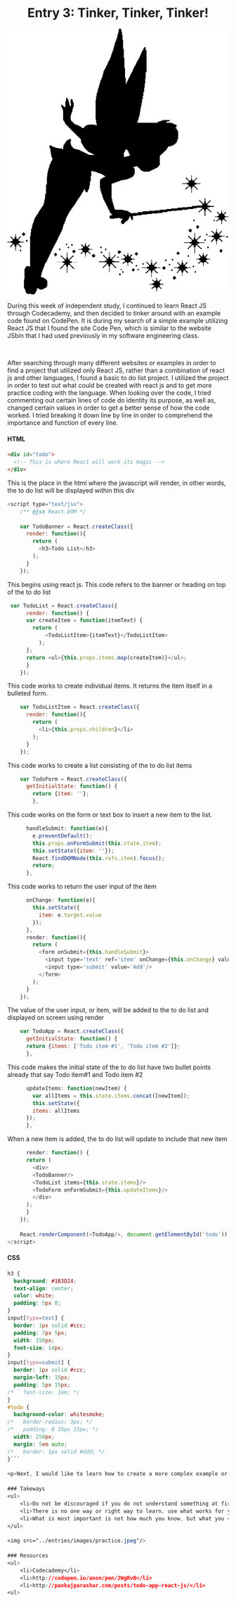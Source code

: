 
# <center>Entry 3: Tinker, Tinker, Tinker!</center>
<img src="../entries/images/tinker.gif"/>


<p>During this week of independent study, I continued to learn React JS through Codecademy, and then decided to tinker around with an example code found on CodePen. It is during my search of a simple example utilizing React JS that I found the site Code Pen, which is similar to the website JSbin that I had used previously in my software engineering class. </p>
<br>
<p>After searching through many different websites or examples in order to find a project that utilized only React JS, rather than a combination of react js and other languages, I found a basic to do list project. I utilized the project in order to test out what could be created with react js and to get more practice coding with the language. When looking over the code, I tried commenting out certain lines of code do identity its purpose, as well as, changed certain values in order to get a better sense of how the code worked. I tried breaking it down line by line in order to comprehend the importance and function of every line. </p>

#### HTML

```html
<div id="todo">
  <!-- This is where React will work its magic -->
</div>
```

<p>This is the place in the html where the javascript will render, in other words, the to do list will be displayed within this div</p>

```javascript
<script type="text/jsx">
    /** @jsx React.DOM */

    var TodoBanner = React.createClass({
      render: function(){
        return (
          <h3>Todo List</h3>
        );
      }
    });
```
<p>This begins using react js. This code refers to the banner or heading on top of the to do list</p>

```javascript
 var TodoList = React.createClass({
      render: function() {
      var createItem = function(itemText) {
        return (
            <TodoListItem>{itemText}</TodoListItem>
          );
      };
      return <ul>{this.props.items.map(createItem)}</ul>;
      }
    });
```

<p>This code works to create individual items. It returns the item itself in a bulleted form.</p>

```javascript
    var TodoListItem = React.createClass({
      render: function(){
        return (
          <li>{this.props.children}</li>
        );
      }
    });
```

<p>This code works to create a list consisting of the to do list items </p>

```javascript
    var TodoForm = React.createClass({
      getInitialState: function() {
        return {item: ''};
        },
```

<p>This code works on the form or text box to insert a new item to the list.</p>

```javascript
      handleSubmit: function(e){
        e.preventDefault();
        this.props.onFormSubmit(this.state.item);
        this.setState({item: ''});
        React.findDOMNode(this.refs.item).focus();
        return;
      },
```
<p>This code works to return the user input of the item </p>

```javascript
      onChange: function(e){
        this.setState({
          item: e.target.value
        });
      },
      render: function(){
        return (
          <form onSubmit={this.handleSubmit}>
            <input type='text' ref='item' onChange={this.onChange} value={this.state.item}/>
            <input type='submit' value='Add'/>
          </form>
        );
      }
    });	
```

<p>The value of the user input, or item, will be added to the to do list and displayed on screen using render</p>

```javascript
    var TodoApp = React.createClass({
      getInitialState: function() {
      return {items: ['Todo item #1', 'Todo item #2']};
      },
```

<p>This code makes the initial state of the to do list have two bullet points already that say Todo item#1 and Todo item #2</p>

```javascript
      updateItems: function(newItem) {
        var allItems = this.state.items.concat([newItem]);
        this.setState({
        items: allItems
      });
      },
```

<p>When a new item is added, the to do list will update to include that new item</p>

```javascript
      render: function() {
      return (
        <div>
        <TodoBanner/>
        <TodoList items={this.state.items}/>
        <TodoForm onFormSubmit={this.updateItems}/>
        </div>
      );
      }
    });

    React.renderComponent(<TodoApp/>, document.getElementById('todo'));
</script>
```


#### CSS

```css
h3 {
  background: #1B3D24;
  text-align: center;
  color: white;
  padding: 5px 0;
}
input[type=text] {
  border: 1px solid #ccc;
  padding: 7px 5px;
  width: 150px;
  font-size: 14px;
}
input[type=submit] {
  border: 1px solid #ccc;
  margin-left: 15px;
  padding: 5px 15px;
/*   font-size: 1em; */
}
#todo {
  background-color: whitesmoke;
/*   border-radius: 3px; */
/*   padding: 0 15px 15px; */
  width: 250px;
  margin: 5em auto;
/*   border: 1px solid #ddd; */
}```

<p>Next, I would like to learn how to create a more complex example or possibly add on to this to do list. For example, figuring out how to use react js to make it so that items can be checked off or crossed off the to do list. </p>

### Takeways
<ul>
	<li>Do not be discouraged if you do not understand something at first.<strong>Persevere!</strong> It is okay to be a beginner. It is okay to be confused, just as long as you do not give up and allow yourself to be a beginner or take time to learn or understand something</strong></li>
	<li>There is no one way or right way to learn, use what works for you or what enables you to comprehend the most information</li>
	<li>What is most important is not how much you know, but what you <strong>DO</strong> with what you know. I utilized basic knowledge learned from Codecademy to tinker with a simple react js project. Through tinkering, I was able to learn more or enhance my comprehension of the topic. I also started off with a simple project so as not to overwhelm myself or to prevent myself from stepping into the <em>Panic Zone</em> </li>
</ul>

<img src="../entries/images/practice.jpeg"/>

### Resources
<ul>
    <li>Codecademy</li>
    <li>http://codepen.io/anon/pen/JWgRvB</li>
    <li>http://pankajparashar.com/posts/todo-app-react-js/</li>
<ul>


